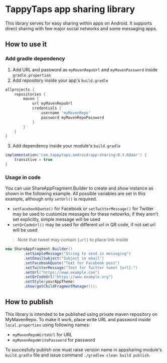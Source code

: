 # TappyTaps app sharing library

This library serves for easy sharing within apps on Android. It supports direct sharing with few major social networks and some messaging apps.

## How to use it

### Add gradle dependency

  1. Add URL and password as `myMavenRepoUrl` and `myMavenPassword` inside `gradle.properties`
  2. Add repository inside your app's `build.gradle`
```gradle
allprojects {
    repositories {
        maven {
            url myMavenRepoUrl
            credentials {
                username 'myMavenRepo'
                password myMavenRepoPassword
            }
        }
    }
}
```
  3. Add dependency inside your module's `build.gradle`
```gradle
implementation('com.tappytaps.android:app-sharing:0.3.6@aar') {
    transitive = true
}
```

### Usage in code

You can use ShareAppFragment.Builder to create and show instance as shown in the following example. All possible variables are set in this example, although only `setUrl()` is required.

- `setFacebookQuote()` for Facebook or `setTwitterMessage()` for Twitter may be used to customize messages for these netowrks, if they aren't set explicitly, simple message will be used
- `setQrCodeUrl()` may be used for different url in QR code, if not set url will be used

> Note that tweet may contain `{url}` to place link inside

```java
new ShareAppFragment.Builder()
        .setSimpleMessage("String to send in messaging")
        .setEmailSubject("Subject in email")
        .setFacebookQuote("Text for Facebook post")
        .setTwitterMessage("Text for Twitter tweet {url}.")
        .setUrl("https://www.example.com")
        .setQrCodeUrl("https://www.example.org")
        .setStyle(yourAppTheme)
        .show(getChildFragmentManager());
```

## How to publish

This library is intended to be published using private maven repository on MyMavenRepo. To make it work, place write URL and password inside `local.properties` using following names:

- `myMavenRepoWirteUrl` for URL
- `myMavenRepoWritePassword` for password

To succesfully publish one must raise version name in appsharing module's `build.gradle` file and issue command `./gradlew clean build publish`.